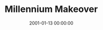 ---
layout: series
series: "Millennium Makeover"
permalink: "/millennium-makeover/"
title: "Millennium Makeover"
date: 2001-01-13 00:00:00
endDate: 2001-02-10 00:00:00
description: "Join us as we look at four areas of our lives in need of a little makeover. "
src: "http://s3.amazonaws.com/crossroads-media/images/GenericCrnerSign.jpg"
---